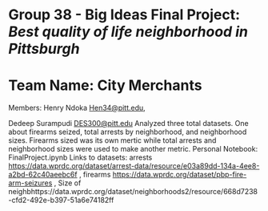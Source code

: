 # Group 38 - Big Ideas Final Project: _Best quality of life neighborhood in Pittsburgh_
# Team Name: City Merchants
Members: Henry Ndoka Hen34@pitt.edu, 

Dedeep Surampudi DES300@pitt.edu
Analyzed three total datasets. One about firearms seized, total arrests by neighborhood, and neighborhood sizes. Firearms sized was its own mertic while total arrests and neighborhood sizes were used to make another metric.
Personal Notebook: FinalProject.ipynb
Links to datasets: arrests https://data.wprdc.org/dataset/arrest-data/resource/e03a89dd-134a-4ee8-a2bd-62c40aeebc6f , firearms https://data.wprdc.org/dataset/pbp-fire-arm-seizures , Size of neighbhttps://data.wprdc.org/dataset/neighborhoods2/resource/668d7238-cfd2-492e-b397-51a6e74182ff



